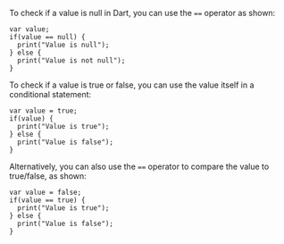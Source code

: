 To check if a value is null in Dart, you can use the `==` operator as shown:

```
var value;
if(value == null) {
  print("Value is null");
} else {
  print("Value is not null");
}
```

To check if a value is true or false, you can use the value itself in a conditional statement:

```
var value = true;
if(value) {
  print("Value is true");
} else {
  print("Value is false");
}
```

Alternatively, you can also use the `==` operator to compare the value to true/false, as shown:

```
var value = false;
if(value == true) {
  print("Value is true");
} else {
  print("Value is false");
}
```